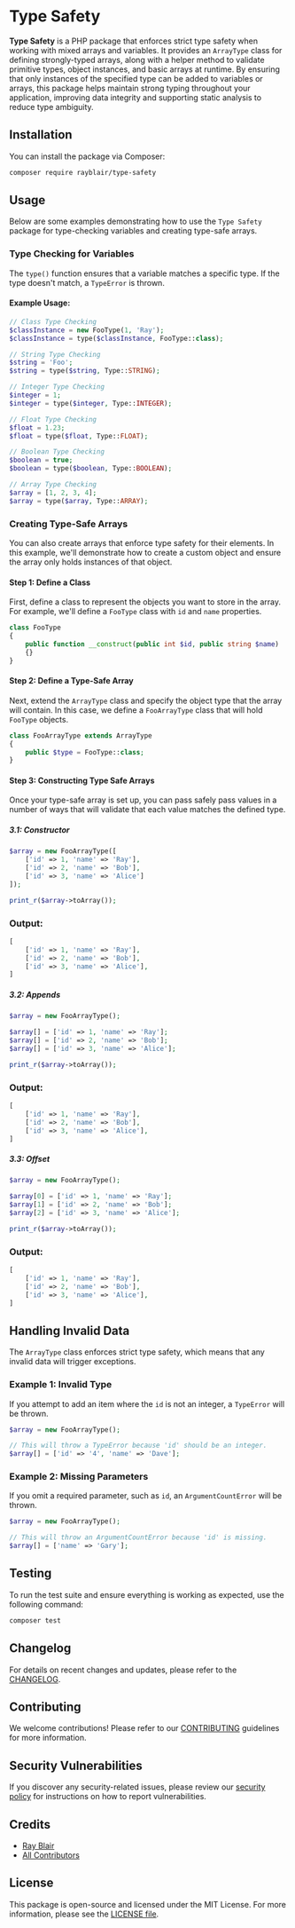 # Type Safety

**Type Safety** is a PHP package that enforces strict type safety when working with mixed arrays and variables. It provides an `ArrayType` class for defining strongly-typed arrays, along with a helper method to validate primitive types, object instances, and basic arrays at runtime. By ensuring that only instances of the specified type can be added to variables or arrays, this package helps maintain strong typing throughout your application, improving data integrity and supporting static analysis to reduce type ambiguity.

## Installation

You can install the package via Composer:

```bash
composer require rayblair/type-safety
```

## Usage

Below are some examples demonstrating how to use the `Type Safety` package for type-checking variables and creating type-safe arrays.

### Type Checking for Variables

The `type()` function ensures that a variable matches a specific type. If the type doesn't match, a `TypeError` is thrown.

#### Example Usage:

```php
// Class Type Checking
$classInstance = new FooType(1, 'Ray');
$classInstance = type($classInstance, FooType::class);

// String Type Checking
$string = 'Foo';
$string = type($string, Type::STRING);

// Integer Type Checking
$integer = 1;
$integer = type($integer, Type::INTEGER);

// Float Type Checking
$float = 1.23;
$float = type($float, Type::FLOAT);

// Boolean Type Checking
$boolean = true;
$boolean = type($boolean, Type::BOOLEAN);

// Array Type Checking
$array = [1, 2, 3, 4];
$array = type($array, Type::ARRAY);
```

### Creating Type-Safe Arrays

You can also create arrays that enforce type safety for their elements. In this example, we'll demonstrate how to create a custom object and ensure the array only holds instances of that object.

#### Step 1: Define a Class

First, define a class to represent the objects you want to store in the array. For example, we'll define a `FooType` class with `id` and `name` properties.

```php
class FooType
{
    public function __construct(public int $id, public string $name)
    {}
}
```

#### Step 2: Define a Type-Safe Array

Next, extend the `ArrayType` class and specify the object type that the array will contain. In this case, we define a `FooArrayType` class that will hold `FooType` objects.

```php
class FooArrayType extends ArrayType
{
    public $type = FooType::class;
}
```

#### Step 3: Constructing Type Safe Arrays

Once your type-safe array is set up, you can pass safely pass values in a number of ways that will validate that each value matches the defined type.
##### 3.1: Constructor

```php
$array = new FooArrayType([
    ['id' => 1, 'name' => 'Ray'],
    ['id' => 2, 'name' => 'Bob'],
    ['id' => 3, 'name' => 'Alice']
]);

print_r($array->toArray());
```

### Output:

```php
[
    ['id' => 1, 'name' => 'Ray'],
    ['id' => 2, 'name' => 'Bob'],
    ['id' => 3, 'name' => 'Alice'],
]
```
##### 3.2: Appends

```php
$array = new FooArrayType();

$array[] = ['id' => 1, 'name' => 'Ray'];
$array[] = ['id' => 2, 'name' => 'Bob'];
$array[] = ['id' => 3, 'name' => 'Alice'];

print_r($array->toArray());
```

### Output:

```php
[
    ['id' => 1, 'name' => 'Ray'],
    ['id' => 2, 'name' => 'Bob'],
    ['id' => 3, 'name' => 'Alice'],
]
```
##### 3.3: Offset

```php
$array = new FooArrayType();

$array[0] = ['id' => 1, 'name' => 'Ray'];
$array[1] = ['id' => 2, 'name' => 'Bob'];
$array[2] = ['id' => 3, 'name' => 'Alice'];

print_r($array->toArray());
```

### Output:

```php
[
    ['id' => 1, 'name' => 'Ray'],
    ['id' => 2, 'name' => 'Bob'],
    ['id' => 3, 'name' => 'Alice'],
]
```

## Handling Invalid Data

The `ArrayType` class enforces strict type safety, which means that any invalid data will trigger exceptions.

### Example 1: Invalid Type

If you attempt to add an item where the `id` is not an integer, a `TypeError` will be thrown.

```php
$array = new FooArrayType();

// This will throw a TypeError because 'id' should be an integer.
$array[] = ['id' => '4', 'name' => 'Dave'];
```

### Example 2: Missing Parameters

If you omit a required parameter, such as `id`, an `ArgumentCountError` will be thrown.

```php
$array = new FooArrayType();

// This will throw an ArgumentCountError because 'id' is missing.
$array[] = ['name' => 'Gary'];
```

## Testing

To run the test suite and ensure everything is working as expected, use the following command:

```bash
composer test
```

## Changelog

For details on recent changes and updates, please refer to the [CHANGELOG](CHANGELOG.md).

## Contributing

We welcome contributions! Please refer to our [CONTRIBUTING](https://github.com/spatie/.github/blob/main/CONTRIBUTING.md) guidelines for more information.

## Security Vulnerabilities

If you discover any security-related issues, please review our [security policy](../../security/policy) for instructions on how to report vulnerabilities.

## Credits

-   [Ray Blair](https://github.com/rayblair)
-   [All Contributors](../../contributors)

## License

This package is open-source and licensed under the MIT License. For more information, please see the [LICENSE file](LICENSE.md).

